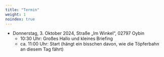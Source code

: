 ```yaml
---
title: "Termin"
weight: 1
noindex: true
---
```


- Donnerstag, 3. Oktober 2024, Straße „Im Winkel“, 02797 Oybin  
  - 10:30 Uhr: Großes Hallo und kleines Briefing  
  - ca. 11:00 Uhr: Start (hängt ein bisschen davon, wie die Töpferbahn an diesem Tag fährt)